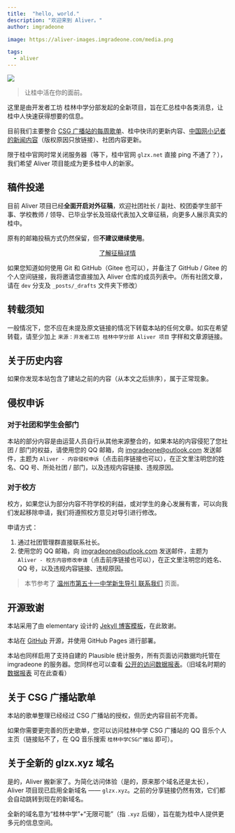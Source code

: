 ```yaml
---
title:  "hello, world."
description: "欢迎来到 Aliver。"
author: imgradeone

image: https://aliver-images.imgradeone.com/media.png

tags:
  - aliver
---
```


![](https://aliver-images.imgradeone.com/media.png)

> 让桂中活在你的面前。

这里是由开发者工坊 桂林中学分部发起的全新项目，旨在汇总桂中各类消息，让桂中人快速获得想要的信息。

目前我们主要整合 [CSG 广播站的每周歌单](https://glzx.xyz/tags/#csg-songlist)、桂中快讯的更新内容、[中国网小记者的新闻内容](https://glzx.xyz/tags/#chinacom-edu)（版权原因只放链接）、社团内容更新。

限于桂中官网时常关闭服务器（等下，桂中官网 `glzx.net` 直接 ping 不通了？），我们希望 Aliver 项目能成为更多桂中人的新家。

## 稿件投递

目前 Aliver 项目已经**全面开启对外征稿**，欢迎社团社长 / 副社、校团委学生部干事、学校教师 / 领导、已毕业学长及班级代表加入文章征稿，向更多人展示真实的桂中。

原有的邮箱投稿方式仍然保留，但**不建议继续使用**。

<!-- 您可以向 [imgradeone@outlook.com](mailto:imgradeone@outlook.com?subject=Aliver%20-%20社团合作申请) 发送邮件，主题为 `Aliver - 社团合作申请`（点击前序链接也可以），并在正文注明您的 QQ 号、管理的社团名称（或校团委学生会部门名称）和 GitHub（或 Gitee）个人主页链接（可选）。 -->

<div style="text-align: center">
  <p><a rel="nofollow noopener noreferrer" target="_blank" href="https://glzx.xyz/aliver-open-article-contribution" class="button suggested">了解征稿详情</a></p>
</div>

如果您知道如何使用 Git 和 GitHub（Gitee 也可以），并备注了 GitHub / Gitee 的个人空间链接，我将邀请您直接加入 Aliver 仓库的成员列表中。（所有社团文章，请在 `dev` 分支及 `_posts/_drafts` 文件夹下修改）

## 转载须知

一般情况下，您不应在未提及原文链接的情况下转载本站的任何文章。如实在希望转载，请至少加上 `来源：开发者工坊 桂林中学分部 Aliver 项目` 字样和文章源链接。

## 关于历史内容
如果你发现本站包含了建站之前的内容（从本文之后排序），属于正常现象。

## 侵权申诉

### 对于社团和学生会部门

本站的部分内容是由运营人员自行从其他来源整合的，如果本站的内容侵犯了您社团 / 部门的权益，请使用您的 QQ 邮箱，向 [imgradeone@outlook.com](mailto:imgradeone@outlook.com?subject=Aliver%20-%20内容侵权申诉) 发送邮件，主题为 `Aliver - 内容侵权申诉`（点击前序链接也可以），在正文里注明您的姓名、QQ 号、所处社团 / 部门，以及违规内容链接、违规原因。

### 对于校方
校方，如果您认为部分内容不符学校的利益，或对学生的身心发展有害，可以向我们发起移除申请，我们将遵照校方意见对导引进行修改。

申请方式：
1. 通过社团管理群直接联系社长。  
2. 使用您的 QQ 邮箱，向 [imgradeone@outlook.com](mailto:imgradeone@outlook.com?subject=Aliver%20-%20校方内容修改申请) 发送邮件，主题为 `Aliver - 校方内容修改申请`（点击前序链接也可以），在正文里注明您的姓名、QQ 号，以及违规内容链接、违规原因。

> 本节参考了 [温州市第五十一中学新生导引 联系我们](https://www.wz51z.wiki/联系我们.html) 页面。

## 开源致谢

本站采用了由 elementary 设计的 [Jekyll 博客模板](https://github.com/elementary/blog-template)，在此致谢。

本站在 [GitHub](https://github.com/devswork-glzx/aliver) 开源，并使用 GitHub Pages 进行部署。

本站也同样启用了支持自建的 Plausible 统计服务，所有页面访问数据均托管在 imgradeone 的服务器。您同样也可以查看 [公开的访问数据报表](https://stat.imgradeone.com/glzx.xyz)。（旧域名时期的 [数据报表](https://stat.imgradeone.com/glzx.lfdevs.com) 可在此查看）

## 关于 CSG 广播站歌单

本站的歌单整理已经经过 CSG 广播站的授权，但历史内容目前不完善。

如果你需要更完善的历史歌单，您可以访问桂林中学 CSG 广播站的 QQ 音乐个人主页（链接贴不了，在 QQ 音乐搜索 `桂林中学CSG广播站` 即可）。

## 关于全新的 glzx.xyz 域名

是的，Aliver 搬新家了。为简化访问体验（是的，原来那个域名还是太长），Aliver 项目现已启用全新域名 —— `glzx.xyz`。之前的分享链接仍然有效，它们都会自动跳转到现在的新域名。

全新的域名意为“桂林中学”+“无限可能”（指 `.xyz` 后缀），旨在能为桂中人提供更多元的信息空间。
